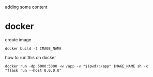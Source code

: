 
adding some content

# docker
create image
```
docker build -t IMAGE_NAME
```

how to run this on docker

```
docker run -dp 5000:5000 -w /app -v "$(pwd):/app" IMAGE_NAME sh -c "flask run --host 0.0.0.0"
```